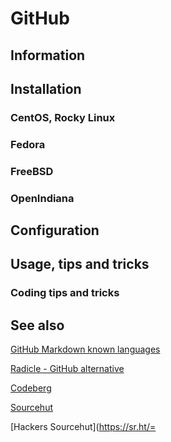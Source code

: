 # GitHub

## Information

## Installation

### CentOS, Rocky Linux

### Fedora

### FreeBSD

### OpenIndiana

## Configuration

## Usage, tips and tricks

### Coding tips and tricks

## See also

[GitHub Markdown known languages](https://github.com/github/linguist/blob/master/lib/linguist/languages.yml)

[Radicle - GitHub alternative](https://radicle.xyz/)

[Codeberg](https://codeberg.org/)

[Sourcehut](https://sourcehut.org/)

[Hackers Sourcehut](https://sr.ht/=
